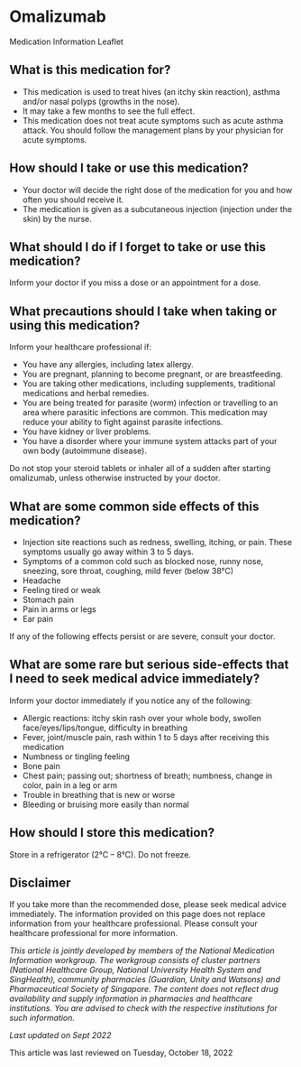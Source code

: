 # Omalizumab

Medication Information Leaflet

What is this medication for?
----------------------------

* This medication is used to treat hives (an itchy skin reaction), asthma and/or nasal polyps (growths in the nose).
* It may take a few months to see the full effect.
* This medication does not treat acute symptoms such as acute asthma attack. You should follow the management plans by your physician for acute symptoms.

How should I take or use this medication?
-----------------------------------------

* Your doctor will decide the right dose of the medication for you and how often you should receive it.
* The medication is given as a subcutaneous injection (injection under the skin) by the nurse.

What should I do if I forget to take or use this medication?
------------------------------------------------------------

Inform your doctor if you miss a dose or an appointment for a dose.

What precautions should I take when taking or using this medication?
--------------------------------------------------------------------

Inform your healthcare professional if:

* You have any allergies, including latex allergy.
* You are pregnant, planning to become pregnant, or are breastfeeding.
* You are taking other medications, including supplements, traditional medications and herbal remedies.
* You are being treated for parasite (worm) infection or travelling to an area where parasitic infections are common. This medication may reduce your ability to fight against parasite infections.
* You have kidney or liver problems.
* You have a disorder where your immune system attacks part of your own body (autoimmune disease).

Do not stop your steroid tablets or inhaler all of a sudden after starting omalizumab, unless otherwise instructed by your doctor.

What are some common side effects of this medication?
-----------------------------------------------------

* Injection site reactions such as redness, swelling, itching, or pain. These symptoms usually go away within 3 to 5 days.
* Symptoms of a common cold such as blocked nose, runny nose, sneezing, sore throat, coughing, mild fever (below 38°C)
* Headache
* Feeling tired or weak
* Stomach pain
* Pain in arms or legs
* Ear pain

If any of the following effects persist or are severe, consult your doctor.

What are some rare but serious side-effects that I need to seek medical advice immediately?
-------------------------------------------------------------------------------------------

Inform your doctor immediately if you notice any of the following:

* Allergic reactions: itchy skin rash over your whole body, swollen face/eyes/lips/tongue, difficulty in breathing
* Fever, joint/muscle pain, rash within 1 to 5 days after receiving this medication
* Numbness or tingling feeling
* Bone pain
* Chest pain; passing out; shortness of breath; numbness, change in color, pain in a leg or arm
* Trouble in breathing that is new or worse
* Bleeding or bruising more easily than normal

How should I store this medication?
-----------------------------------

Store in a refrigerator (2°C – 8°C). Do not freeze.

Disclaimer
----------

If you take more than the recommended dose, please seek medical advice immediately. The information provided on this page does not replace information from your healthcare professional. Please consult your healthcare professional for more information.

*This article is jointly developed by members of the National Medication Information workgroup. The workgroup consists of cluster partners (National Healthcare Group, National University Health System and SingHealth), community pharmacies (Guardian, Unity and Watsons) and Pharmaceutical Society of Singapore. The content does not reflect drug availability and supply information in pharmacies and healthcare institutions. You are advised to check with the respective institutions for such information.*

*Last updated on Sept 2022*

This article was last reviewed on
Tuesday, October 18, 2022